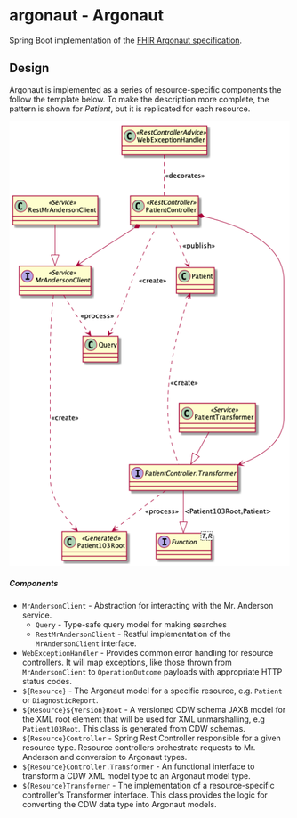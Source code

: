 # argonaut - Argonaut

Spring Boot implementation of the 
[FHIR Argonaut specification](http://www.fhir.org/guides/argonaut/r2/profiles.html).
 

## Design

Argonaut is implemented as a series of resource-specific components the follow the template below.
To make the description more complete, the pattern is shown for _Patient_, but it is replicated
for each resource.

![resource components](src/plantuml/controller-design.png)

##### Components

- `MrAndersonClient` - Abstraction for interacting with the Mr. Anderson service.
  - `Query` - Type-safe query model for making searches
  - `RestMrAndersonClient` - Restful implementation of the `MrAndersonClient` interface. 
- `WebExceptionHandler` - Provides common error handling for resource controllers. It will map
  exceptions, like those thrown from `MrAndersonClient` to `OperationOutcome` payloads with
  appropriate HTTP status codes.
- `${Resource}` - The Argonaut model for a specific resource, e.g. `Patient` or `DiagnosticReport`.
- `${Resource}${Version}Root` - A versioned CDW schema JAXB model for the XML root element that will
  be used for XML unmarshalling, e.g `Patient103Root`. This class is generated from CDW schemas.
- `${Resource}Controller` - Spring Rest Controller responsible for a given resource type. Resource
  controllers orchestrate requests to Mr. Anderson and conversion to Argonaut types.
- `${Resource}Controller.Transformer` - An functional interface to transform a CDW XML model type to
  an Argonaut model type.
- `${Resource}Transformer` - The implementation of a resource-specific controller's Transformer
  interface. This class provides the logic for converting the CDW data type into Argonaut models.
